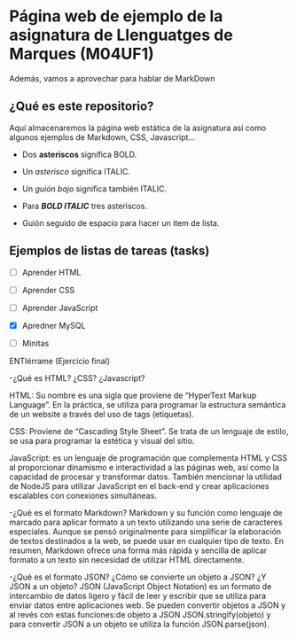 # Página web de ejemplo de la asignatura de Llenguatges de Marques (M04UF1)
Además, vamos a aprovechar para hablar de MarkDown

## ¿Qué es este repositorio?

Aquí almacenaremos la página web estática de la asignatura así como algunos ejemplos de Markdown, CSS, Javascript...


- Dos **asteriscos** significa BOLD.

- Un *asterisco* significa ITALIC.

- Un _guión bajo_ significa también ITALIC.

- Para ***BOLD ITALIC*** tres asteriscos. 

- Guión seguido de espacio para hacer un item de lista. 


 ## Ejemplos de listas de tareas (tasks)
 
 - [ ] Aprender HTML
 
 - [ ] Aprender CSS
 
 - [ ] Aprender JavaScript
 
 - [x] Apredner MySQL
 
 - [ ] Minitas

ENTIérrame (Ejercicio final)

-¿Qué es HTML? ¿CSS? ¿Javascript?

HTML: Su nombre es una sigla que proviene de “HyperText Markup Language”. 
En la práctica, se utiliza para programar la estructura semántica de un website a través del uso de tags (etiquetas).

CSS: Proviene de “Cascading Style Sheet”. Se trata de un lenguaje de estilo,  se usa para programar la estética y visual del sitio.

JavaScript: es un lenguaje de programación que complementa HTML y CSS al proporcionar dinamismo e interactividad a las páginas web, así como la capacidad de procesar y transformar datos. También mencionar la utilidad de NodeJS para utilizar JavaScript en el back-end y crear aplicaciones escalables con conexiones simultáneas.

-¿Qué es el formato Markdown?
Markdown y su función como lenguaje de marcado para aplicar formato a un texto utilizando una serie de caracteres especiales. Aunque se pensó originalmente para simplificar la elaboración de textos destinados a la web, se puede usar en cualquier tipo de texto. En resumen, Markdown ofrece una forma más rápida y sencilla de aplicar formato a un texto sin necesidad de utilizar HTML directamente.

-¿Qué es el formato JSON? ¿Cómo se convierte un objeto a JSON? ¿Y JSON a un objeto?
JSON (JavaScript Object Notation) es un formato de intercambio de datos ligero y fácil de leer y escribir que se utiliza para enviar datos entre aplicaciones web.
Se pueden convertir objetos a JSON y al revés con estas funciones:de objeto a JSON JSON.stringify(objeto) y para convertir JSON a un objeto se utiliza la función JSON.parse(json).

